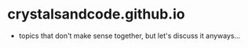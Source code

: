 # crystalsandcode.github.io
- topics that don't make sense together, but let's discuss it anyways...
